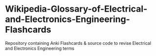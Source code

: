 # Wikipedia-Glossary-of-Electrical-and-Electronics-Engineering-Flashcards
Repository containing Anki Flashcards &amp; source code to revise Electrical and Electronics Engineering terms
